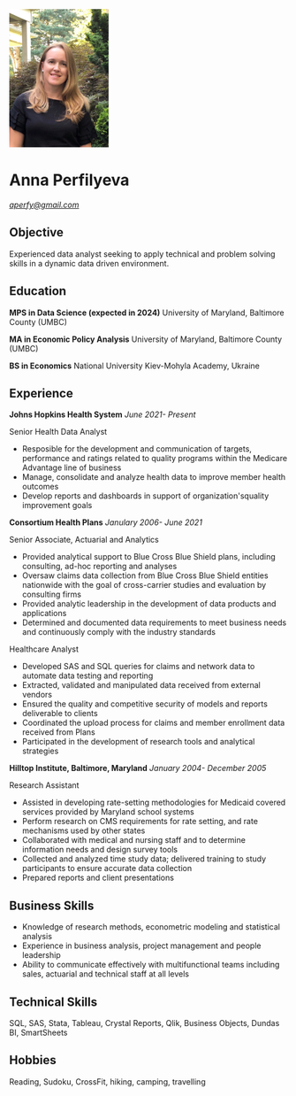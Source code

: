 
 <img src="headshot.jpg" width="180" height="250">

# Anna Perfilyeva

*aperfy@gmail.com*

## Objective

Experienced data analyst seeking to apply technical and problem solving skills in a dynamic data driven environment. 

## Education

**MPS in Data Science (expected in 2024)**
University of Maryland, Baltimore County (UMBC)

**MA in Economic Policy Analysis**
University of Maryland, Baltimore County (UMBC)

**BS in Economics**
National University Kiev-Mohyla Academy, Ukraine

## Experience

**Johns Hopkins Health System**  *June 2021- Present*

Senior Health Data Analyst
 - Resposible for the development and communication of targets, performance and ratings related to quality programs within the Medicare Advantage line of business
 - Manage, consolidate and analyze health data to improve member health outcomes
 - Develop reports and dashboards in support of organization'squality improvement goals

**Consortium Health Plans**  *Janulary 2006- June 2021*

Senior Associate, Actuarial and Analytics 

 - Provided analytical support to Blue Cross Blue Shield plans, including consulting, ad-hoc reporting and analyses
 - Oversaw claims data collection from Blue Cross Blue Shield entities nationwide with the goal of cross-carrier studies and evaluation by consulting firms
 - Provided analytic leadership in the development of data products and applications
 - Determined and documented data requirements to meet business needs and continuously comply with the industry standards

Healthcare Analyst  

 - Developed SAS and SQL queries for claims and network data to automate data testing and reporting
 - Extracted, validated and manipulated data received from external vendors
 - Ensured the quality and competitive security of models and reports deliverable to clients
 - Coordinated the upload process for claims and member enrollment data received from Plans
 - Participated in the development of research tools and analytical strategies

**Hilltop Institute, Baltimore, Maryland**  *January 2004- December 2005*

Research Assistant 

 - Assisted   in   developing   rate-setting   methodologies   for   Medicaid   covered   services provided by Maryland school systems
 - Perform research on CMS requirements for rate setting, and rate mechanisms used by other states
 - Collaborated  with  medical  and  nursing  staff  and  to  determine  information  needs  and design survey tools
 - Collected and analyzed time study data; delivered training to study participants to ensure accurate data collection
 - Prepared reports and client presentations

## Business Skills

 - Knowledge of research methods, econometric modeling and statistical analysis
 - Experience in business analysis, project management and people leadership
 - Ability to communicate effectively with multifunctional teams including sales, actuarial and technical staff at all levels

## Technical Skills

SQL, SAS, Stata, Tableau, Crystal Reports, Qlik, Business Objects, Dundas BI, SmartSheets

## Hobbies 

Reading, Sudoku, CrossFit, hiking, camping, travelling
